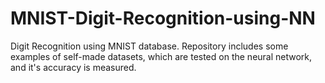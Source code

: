 # MNIST-Digit-Recognition-using-NN
Digit Recognition using MNIST database. Repository includes some examples of self-made datasets, which are tested on the neural network, and it's accuracy is measured.
